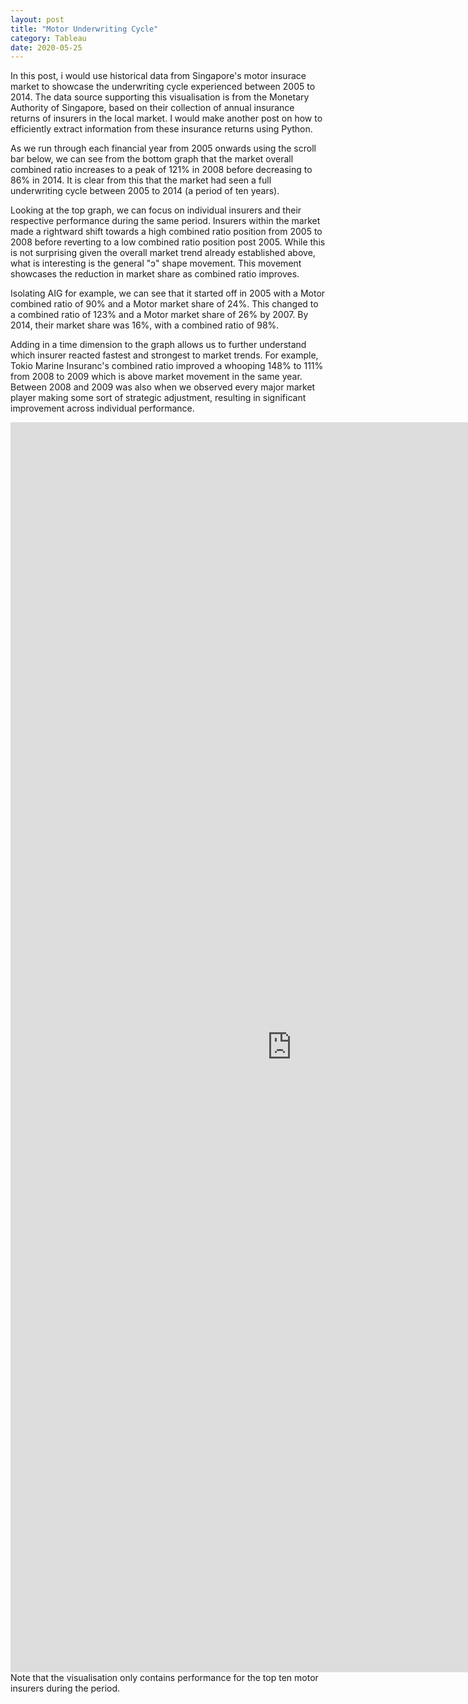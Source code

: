 ```yaml
---
layout: post
title: "Motor Underwriting Cycle"
category: Tableau
date: 2020-05-25
---
```


In this post, i would use historical data from Singapore's motor insurace market to showcase the underwriting cycle experienced between 2005 to 2014. The data source supporting this visualisation is from the Monetary Authority of Singapore, based on their collection of annual insurance returns of insurers in the local market. I would make another post on how to efficiently extract information from these insurance returns using Python.

As we run through each financial year from 2005 onwards using the scroll bar below, we can see from the bottom graph that the market overall combined ratio increases to a peak of 121% in 2008 before decreasing to 86% in 2014. It is clear from this that the market had seen a full underwriting cycle between 2005 to 2014 (a period of ten years).

Looking at the top graph, we can focus on individual insurers and their respective performance during the same period. Insurers within the market made a rightward shift towards a high combined ratio position from 2005 to 2008 before reverting to a low combined ratio position post 2005. While this is not surprising given the overall market trend already established above, what is interesting is the general "ɔ" shape movement. This movement showcases the reduction in market share as combined ratio improves.

Isolating AIG for example, we can see that it started off in 2005 with a Motor combined ratio of 90% and a Motor market share of 24%. This changed to a combined ratio of 123% and a Motor market share of 26% by 2007. By 2014, their market share was 16%, with a combined ratio of 98%.

Adding in a time dimension to the graph allows us to further understand which insurer reacted fastest and strongest to market trends. For example, Tokio Marine Insuranc's combined ratio improved a whooping 148% to 111% from 2008 to 2009 which is above market movement in the same year. Between 2008 and 2009 was also when we observed every major market player making some sort of strategic adjustment, resulting in significant improvement across individual performance.

<iframe src="https://public.tableau.com/shared/T5R4BT6RP?:showVizHome=no&:embed=true" width="900" height="2000" frameborder="true"></iframe>
Note that the visualisation only contains performance for the top ten motor insurers during the period.



